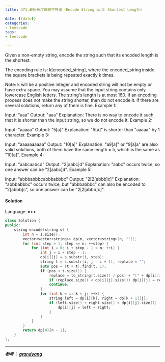 ```yaml
---
title: 471.最短长度编码字符串（Encode String with Shortest Length）

date: {{date}}
categories:
- leetcode
tags:
- leetcode

---
```

Given a non-empty string, encode the string such that its encoded length is the shortest.

The encoding rule is: k[encoded_string], where the encoded_string inside the square brackets is being repeated exactly k times.

Note:
k will be a positive integer and encoded string will not be empty or have extra space.
You may assume that the input string contains only lowercase English letters. The string's length is at most 160.
If an encoding process does not make the string shorter, then do not encode it. If there are several solutions, return any of them is fine.
Example 1:

Input: "aaa"
Output: "aaa"
Explanation: There is no way to encode it such that it is shorter than the input string, so we do not encode it.
Example 2:

Input: "aaaaa"
Output: "5[a]"
Explanation: "5[a]" is shorter than "aaaaa" by 1 character.
Example 3:

Input: "aaaaaaaaaa"
Output: "10[a]"
Explanation: "a9[a]" or "9[a]a" are also valid solutions, both of them have the same length = 5, which is the same as "10[a]".
Example 4:

Input: "aabcaabcd"
Output: "2[aabc]d"
Explanation: "aabc" occurs twice, so one answer can be "2[aabc]d".
Example 5:

Input: "abbbabbbcabbbabbbc"
Output: "2[2[abbb]c]"
Explanation: "abbbabbbc" occurs twice, but "abbbabbbc" can also be encoded to "2[abbb]c", so one answer can be "2[2[abbb]c]".

#### Solution

Language: **c++**

```c++
class Solution {
public:
    string encode(string s) {
        int n = s.size();
        vector<vector<string>> dp(n, vector<string>(n, ""));
        for (int step = 1; step <= n; ++step) {
            for (int i = 0; i + step - 1 < n; ++i) {
                int j = i + step - 1;
                dp[i][j] = s.substr(i, step);
                string t = s.substr(i, j - i + 1), replace = "";
                auto pos = (t + t).find(t, 1);
                if (pos < t.size()) {
                    replace = to_string(t.size() / pos) + "[" + dp[i][i + pos - 1] + "]";
                    if (replace.size() < dp[i][j].size()) dp[i][j] = replace;
                    continue;
                }
                for (int k = i; k < j; ++k) {
                    string left = dp[i][k], right = dp[k + 1][j];
                    if (left.size() + right.size() < dp[i][j].size()) {
                        dp[i][j] = left + right;
                    }
                }
            }
        }
        return dp[0][n - 1];
    }
};
```


---
***参考：
[grandyang](https://www.cnblogs.com/grandyang/p/6194403.html)***
